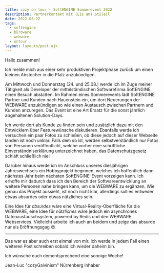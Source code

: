 ```yaml
---
title: cozy on tour - SoftENGINE Sommerevent 2022
description: Partnerkontakt mit (Eis am) Sti(e)l
date: 2022-08-22
tags:
  - softengine
  - büroware
  - webware
  - ontour
layout: layouts/post.njk
---
```


Hallo zusammen!

Ich melde mich aus einer sehr produktiven Projektphase zurück um einen kleinen Abstecher in die Pfalz anzukündigen.

Am Mittwoch und Donnerstag (24. und 25.08.) werde ich im Zuge meiner Tätigkeit als Developer der mittelständischen Softwarefirma SoftENGINE einen Besuch abstatten. Im Rahmen eines Sommerevents lädt SoftENGINE Partner und Kunden nach Hauenstein ein, um dort Neuerungen der WEBWARE anzukündigen so wie einen Austausch zwischen Partnern und Kunden anzuregen. Das Event ist eine Art Ersatz für die sonst jährlich abgehaltenen Solution-Days.

Ich werde dort als Kunde zu finden sein und zusätzlich dazu mit den Entwicklern über Featurewünsche diskutieren. Ebenfalls werde ich versuchen ein paar Fotos zu schießen, ob diese jedoch auf dieser Webseite landen ist noch unklar. Falls dem so ist, werden selbstverständlich nur Fotos von Personen veröffentlicht, welche vorher eine schriftliche Einverständniserklärung unterzeichnet haben, das Datenschutzgesetz schläft schließlich nie!

Darüber hinaus werde ich im Anschluss unseres diesjährigen Jahreswechsels ein Hobbyprojekt beginnen, welches ich hoffentlich dann nächstes Jahr beim nächsten SoftENGINE-Event vorzeigen kann. Ich erhoffe mir dadurch dass ich den Bereich der Softwareentwicklung an weitere Personen nahe bringen kann, um die WEBWARE zu ergänzen. Wie genau das Projekt aussieht, ist noch nicht klar, allerdings soll es entweder etwas absurdes oder etwas nützliches sein.

Eine Idee für *absurdes* wäre eine Virtual-Reality-Oberfläche für die WEBWARE, eine Idee für *nützliches* wäre jedoch ein asynchrones Datenaustauschsystem, powered by Redis und den WEBWARE Webservices. Vielleicht arbeite ich auch an beidem und zeige das absurde nur als Eröffnungsgag 😉.

---

Das war es aber auch erst einmal von mir. Ich werde in jedem Fall einen weiteren Post schreiben sobald ich wieder daheim bin.

Ich wünsche euch dementsprechend eine sonnige Woche!

Jean-Luc "cozyGalvinism" Nürrenberg
Inhaber
